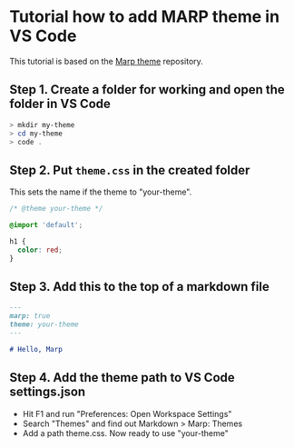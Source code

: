 # Tutorial how to add MARP theme in VS Code

This tutorial is based on the [Marp theme](https://github.com/marp-team/marp-core)
repository.

## Step 1. Create a folder for working and open the folder in VS Code

```powershell
> mkdir my-theme
> cd my-theme
> code .
```

## Step 2. Put `theme.css` in the created folder

This sets the name if the theme to "your-theme".

```css
/* @theme your-theme */

@import 'default';

h1 {
  color: red;
}
```

## Step 3. Add this to the top of a markdown file

```markdown
---
marp: true
theme: your-theme
---

# Hello, Marp
```

## Step 4. Add the theme path to VS Code settings.json

- Hit F1 and run "Preferences: Open Workspace Settings"
- Search "Themes" and find out Markdown > Marp: Themes
- Add a path theme.css. Now ready to use "your-theme"
